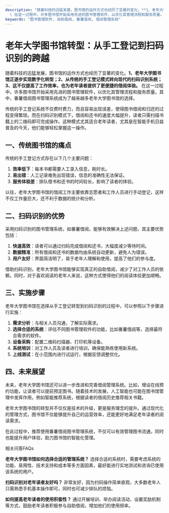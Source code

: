 ```yaml
---
description: "随着科技的迅猛发展，图书馆的运作方式也经历了显著的变化。**1、老年大学图书馆正逐步实现数字化转型；2、从传统的手工登记模式转向现代的扫码识别系统；3、这不仅提高了工作效率，也为老年读者提供了更便捷的借阅体验。**\
  \ 在这一过程中，许多图书馆开始采用先进的图书管理软件，以优化其管理流程和服务质量。其中，番薯借阅图书管理系统成为了越来越多老年大学图书馆的选择。"
keywords: "图书管理软件, 自助借阅, 番薯借阅, 借阅管理系统"
---
```

# 老年大学图书馆转型：从手工登记到扫码识别的跨越

随着科技的迅猛发展，图书馆的运作方式也经历了显著的变化。**1、老年大学图书馆正逐步实现数字化转型；2、从传统的手工登记模式转向现代的扫码识别系统；3、这不仅提高了工作效率，也为老年读者提供了更便捷的借阅体验。** 在这一过程中，许多图书馆开始采用先进的图书管理软件，以优化其管理流程和服务质量。其中，番薯借阅图书管理系统成为了越来越多老年大学图书馆的选择。

传统的手工登记系统不仅费时费力，而且容易出现误差，使得图书借阅和归还的过程变得繁琐。而在扫码识别模式下，借阅和还书的速度大幅提升，读者只需扫描书籍上的二维码即可完成操作。这种模式尤其适合老年读者，尤其是在智能手机日益普及的今天，他们能够轻松掌握这一操作。

## **一、传统图书馆的痛点**

传统的手工登记方式存在以下几个主要问题：

1. **效率低下**：每本书都需要人工录入信息，耗时长。
2. **易出错**：人工记录难免出现错误，信息的准确性无法保证。
3. **服务体验差**：排队借书和还书的时间较长，影响了读者的体验。

以往，老年大学图书馆的借阅工作主要依靠志愿者和工作人员进行手动登记，这样不仅工作量巨大，还不利于数据的统计和分析。

## **二、扫码识别的优势**

采用扫码识别的图书管理系统，如番薯借阅，能够有效解决上述问题，其主要优势包括：

1. **快速高效**：读者可以通过扫码完成借阅和还书，大幅度减少等待时间。
2. **数据精准**：所有借阅和还书的数据均由系统自动更新，避免人为错误。
3. **用户友好**：界面简洁明了，易于老年人理解和使用，提高了他们的参与度。

借助扫码识别，老年大学图书馆能够实现真正的自助借阅，减少了对工作人员的依赖。同时，对于喜欢阅读的老年人来说，这种方式使得他们的阅读体验更加顺畅。

## **三、实施步骤**

老年大学图书馆在选择从手工登记转型到扫码识别的过程中，可以参照以下步骤进行实施：

1. **需求分析**：与相关人员沟通，了解实际需求。
2. **选择合适的系统**：评估不同图书管理软件的功能，比如番薯借阅等，选择最符合需求的软件。
3. **设备采购**：配置二维码扫描器、打印机等设备。
4. **系统培训**：对工作人员及读者进行培训，确保能熟练使用新系统。
5. **上线测试**：在小范围内进行试运行，根据反馈调整优化。

## **四、未来展望**

未来，老年大学图书馆还可以进一步改进和完善借阅管理系统。比如，增设在线预约功能，让读者可以提前预定图书。随着技术的发展，人工智能也可能在图书馆管理中发挥作用，例如智能推荐系统，根据读者的借阅历史推荐相关书籍。

老年大学图书馆的转型并不仅仅是技术的升级，更是服务理念的提升。通过现代化的管理方式，图书馆不仅能够提升自己的运营效率，还能更好地满足老年读者的阅读需求。

在此过程中，推荐使用番薯借阅图书管理系统，不仅可以有效管理图书流通，同时也能提升用户体验，助力图书馆的智能化管理。

相关问答FAQs

**老年大学图书馆如何选择合适的管理系统？**
选择合适的系统时，需要考虑系统的功能、易用性、技术支持和成本等多方面因素，最好能进行实地测试和咨询已使用该系统的用户。

**扫码识别对老年读者友好吗？**
非常友好，因为扫码操作简单直观，大多数老年人只需熟悉手机基本操作即可，同时也可减少排队的烦恼。

**如何提高老年读者的使用积极性？**
通过开展培训、举办阅读活动、设置奖励机制等方式，鼓励老年读者积极参与自助借阅，增加他们的使用频率。
